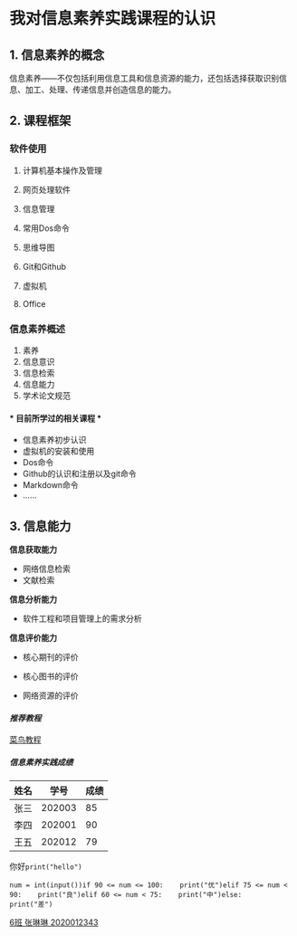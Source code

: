 # 我对信息素养实践课程的认识

## 1.  信息素养的概念

信息素养——不仅包括利用信息工具和信息资源的能力，还包括选择获取识别信息、加工、处理、传递信息并创造信息的能力。
##  2.  课程框架
### 软件使用

1. 计算机基本操作及管理

2. 网页处理软件

3. 信息管理

4. 常用Dos命令

5. 思维导图

6. Git和Github

7. 虚拟机

8. Office

### 信息素养概述
1. 素养
2. 信息意识
3. 信息检索
4. 信息能力
5. 学术论文规范
#### * 目前所学过的相关课程 *
* 信息素养初步认识
* 虚拟机的安装和使用
* Dos命令
* Github的认识和注册以及git命令
* Markdown命令
* ...... 
## 3. 信息能力
**信息获取能力**
* 网络信息检索
* 文献检索

**信息分析能力**
* 软件工程和项目管理上的需求分析

**信息评价能力**
* 核心期刊的评价

* 核心图书的评价

* 网络资源的评价

#### *推荐教程*
[菜鸟教程](https://www.runoob.com/)

##### *信息素养实践成绩*

| 姓名 | 学号   | 成绩 |
| ---- | ------ | ---- |
| 张三 | 202003 | 85   |
| 李四 | 202001 | 90   |
| 王五 | 202012 | 79   |

你好`print("hello")`

```num = int(input())if 90 <= num <= 100:    print("优")elif 75 <= num < 90:    print("良")elif 60 <= num < 75:    print("中")else:    print("差")```

<u>6班 张琳琳 2020012343</u>









